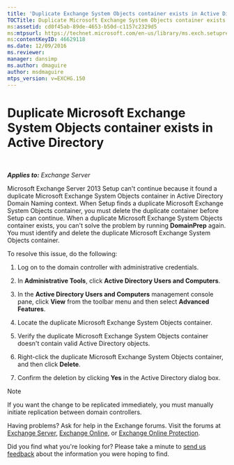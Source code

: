 ```yaml
---
title: 'Duplicate Exchange System Objects container exists in Active Directory'
TOCTitle: Duplicate Microsoft Exchange System Objects container exists in Active Directory
ms:assetid: cd0f45ab-89de-4653-b50d-c1157c2329d5
ms:mtpsurl: https://technet.microsoft.com/en-us/library/ms.exch.setupreadiness.adiniterrorrule(v=EXCHG.150)
ms:contentKeyID: 46629118
ms.date: 12/09/2016
ms.reviewer: 
manager: dansimp
ms.author: dmaguire
author: msdmaguire
mtps_version: v=EXCHG.150
---
```


# Duplicate Microsoft Exchange System Objects container exists in Active Directory

 

_**Applies to:** Exchange Server_

Microsoft Exchange Server 2013 Setup can't continue because it found a duplicate Microsoft Exchange System Objects container in Active Directory Domain Naming context. When Setup finds a duplicate Microsoft Exchange System Objects container, you must delete the duplicate container before Setup can continue. When a duplicate Microsoft Exchange System Objects container exists, you can't solve the problem by running **DomainPrep** again. You must identify and delete the duplicate Microsoft Exchange System Objects container.

To resolve this issue, do the following:

1. Log on to the domain controller with administrative credentials.

2. In **Administrative Tools**, click **Active Directory Users and Computers**.

3. In the **Active Directory Users and Computers** management console pane, click **View** from the toolbar menu and then select **Advanced Features**.

4. Locate the duplicate Microsoft Exchange System Objects container.

5. Verify the duplicate Microsoft Exchange System Objects container doesn't contain valid Active Directory objects.

6. Right-click the duplicate Microsoft Exchange System Objects container, and then click **Delete**.

7. Confirm the deletion by clicking **Yes** in the Active Directory dialog box.

> [!NOTE]
> If you want the change to be replicated immediately, you must manually initiate replication between domain controllers.

Having problems? Ask for help in the Exchange forums. Visit the forums at [Exchange Server](https://go.microsoft.com/fwlink/p/?linkid=60612), [Exchange Online](https://go.microsoft.com/fwlink/p/?linkid=267542), or [Exchange Online Protection](https://go.microsoft.com/fwlink/p/?linkid=285351).

Did you find what you're looking for? Please take a minute to [send us feedback](mailto:exsetuphelpfeedback@microsoft.com?subject=exchange%202013%20setup%20help%20feedback) about the information you were hoping to find.

